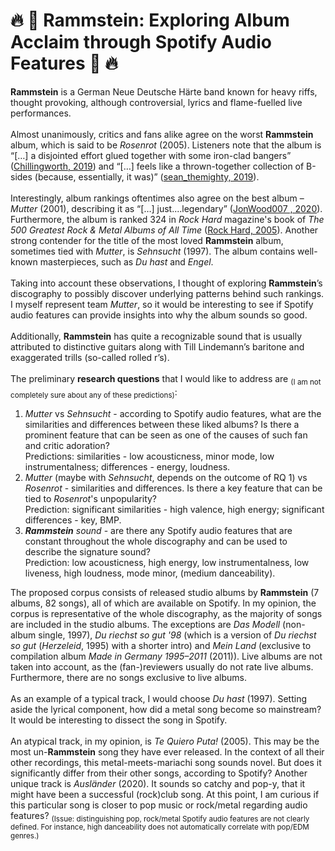 # :fire: :love_you_gesture: Rammstein: Exploring Album Acclaim through Spotify Audio Features	:love_you_gesture: :fire:

**Rammstein** is a German Neue Deutsche Härte band known for heavy riffs, thought provoking, although controversial, lyrics and flame-fuelled live performances. \
\
Almost unanimously, critics and fans alike agree on the worst **Rammstein** album, which is said to be *Rosenrot* (2005). Listeners note that the album is “[…] a disjointed effort glued together with some iron-clad bangers” ([Chillingworth, 2019](https://www.loudersound.com/features/every-rammstein-album-ranked-from-worst-to-best)) and “[…] feels like a thrown-together collection of B-sides (because, essentially, it was)” ([sean_themighty, 2019](https://www.reddit.com/r/Rammstein/comments/ap83rs/anybody_agree/)). \
\
Interestingly, album rankings oftentimes also agree on the best album – *Mutter* (2001), describing it as “[…] just....legendary” ([JonWood007
, 2020](https://www.reddit.com/r/Rammstein/comments/gbbs9i/all_rammstein_albums_ranked_from_worst_to_best/)). Furthermore, the album is ranked 324 in *Rock Hard* magazine's book of *The 500 Greatest Rock & Metal Albums of All Time* ([Rock Hard, 2005](https://en.wikipedia.org/wiki/Mutter_(album)#cite_note-11)). Another strong contender for the title of the most loved **Rammstein** album, sometimes tied with *Mutter*, is *Sehnsucht* (1997). The album contains well-known masterpieces, such as *Du hast* and *Engel*. \
\
Taking into account these observations, I thought of exploring **Rammstein**’s discography to possibly discover underlying patterns behind such rankings. I myself represent team *Mutter*, so it would be interesting to see if Spotify audio features can provide insights into why the album sounds so good. \
\
Additionally, **Rammstein** has quite a recognizable sound that is usually attributed to distinctive guitars along with Till Lindemann’s baritone and exaggerated trills (so-called rolled r’s). \
\
The preliminary **research questions** that I would like to address are <sub>(I am not completely sure about any of these predictions)</sub>:
1. *Mutter* vs *Sehnsucht* - according to Spotify audio features, what are the similarities and differences between these liked albums? Is there a prominent feature that can be seen as one of the causes of such fan and critic adoration? \
Predictions: similarities - low acousticness, minor mode, low instrumentalness; differences - energy, loudness.
2. *Mutter* (maybe with *Sehnsucht*, depends on the outcome of RQ 1) vs *Rosenrot* - similarities and differences. Is there a key feature that can be tied to *Rosenrot*'s unpopularity? \
Prediction: significant similarities - high valence, high energy; significant differences - key, BMP.
3. ***Rammstein** sound* - are there any Spotify audio features that are constant throughout the whole discography and can be used to describe the signature sound? \
Prediction: low acousticness, high energy, low instrumentalness, low liveness, high loudness, mode minor, (medium danceability).
<!-- -->
The proposed corpus consists of released studio albums by **Rammstein** (7 albums, 82 songs), all of which are available on Spotify. In my opinion, the corpus is representative of the whole discography, as the majority of songs are included in the studio albums. The exceptions are *Das Modell* (non-album single, 1997), *Du riechst so gut '98* (which is a version of *Du riechst so gut* (*Herzeleid*, 1995) with a shorter intro) and *Mein Land* (exclusive to compilation album *Made in Germany 1995–2011* (2011)). Live albums are not taken into account, as the (fan-)reviewers usually do not rate live albums. Furthermore, there are no songs exclusive to live albums. \
\
As an example of a typical track, I would choose *Du hast* (1997). Setting aside the lyrical component, how did a metal song become so mainstream? It would be interesting to dissect the song in Spotify. \
\
An atypical track, in my opinion, is *Te Quiero Puta!* (2005). This may be the most un-**Rammstein** song they have ever released. In the context of all their other recordings, this metal-meets-mariachi song sounds novel. But does it significantly differ from their other songs, according to Spotify? Another unique track is *Ausländer* (2020). It sounds so catchy and pop-y, that it might have been a successful (rock)club song. At this point, I am curious if this particular song is closer to pop music or rock/metal regarding audio features? <sub>(Issue: distinguishing pop, rock/metal Spotify audio features are not clearly defined. For instance, high danceability does not automatically correlate with pop/EDM genres.)</sub>
